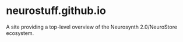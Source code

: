 # neurostuff.github.io
A site providing a top-level overview of the Neurosynth 2.0/NeuroStore ecosystem.
